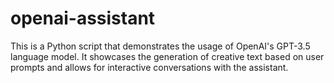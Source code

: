 # openai-assistant
This is a Python script that demonstrates the usage of OpenAI's GPT-3.5 language model. It showcases the generation of creative text based on user prompts and allows for interactive conversations with the assistant.
